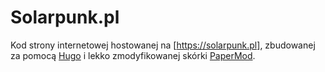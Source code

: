 # Solarpunk.pl

Kod strony internetowej hostowanej na [https://solarpunk.pl], zbudowanej za pomocą [Hugo](https://gohugo.io/) i lekko zmodyfikowanej skórki [PaperMod](https://github.com/adityatelange/hugo-PaperMod/).